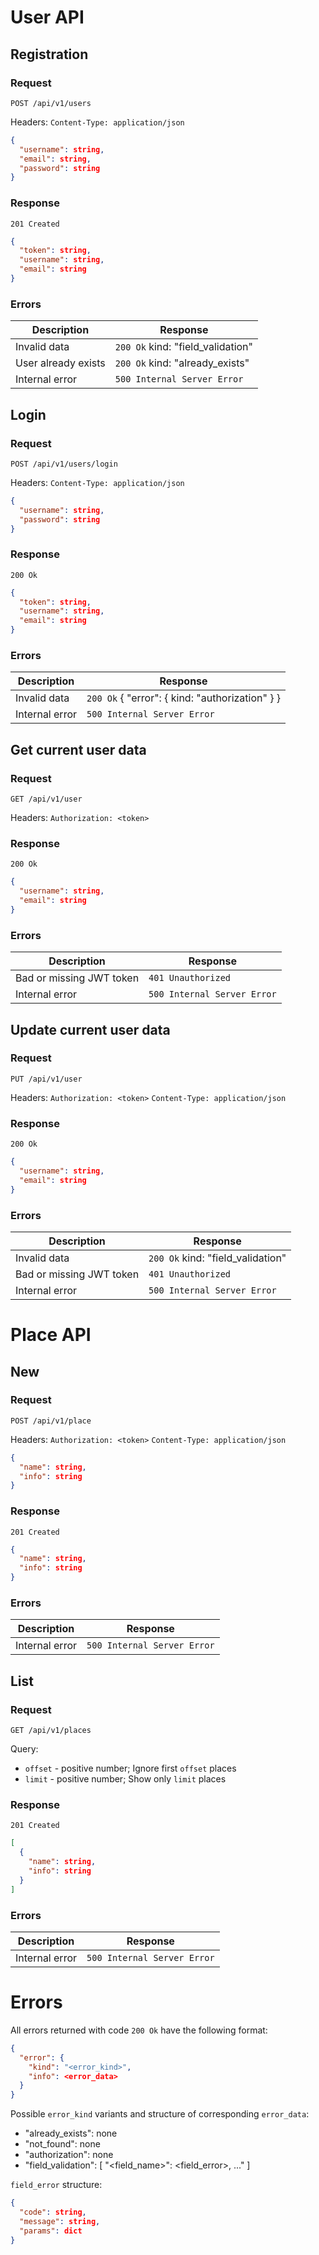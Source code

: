 # User API

## Registration

### Request

`POST /api/v1/users`

Headers:
`Content-Type: application/json`

```json
{
  "username": string,
  "email": string,
  "password": string
}
```

### Response

`201 Created`

```json
{
  "token": string,
  "username": string,
  "email": string
}
```

### Errors

| Description         | Response                          |
|---------------------|-----------------------------------|
| Invalid data        | `200 Ok` kind: "field_validation" |
| User already exists | `200 Ok` kind: "already_exists"   |
| Internal error      | `500 Internal Server Error`       |


## Login

### Request

`POST /api/v1/users/login`

Headers:
`Content-Type: application/json`

```json
{
  "username": string,
  "password": string
}
```

### Response

`200 Ok`

```json
{
  "token": string,
  "username": string,
  "email": string
}
```

### Errors

| Description         | Response                                        |
|---------------------|-------------------------------------------------|
| Invalid data        | `200 Ok` { "error": { kind: "authorization" } } |
| Internal error      | `500 Internal Server Error`                     |


## Get current user data

### Request

`GET /api/v1/user`

Headers:
`Authorization: <token>`

### Response

`200 Ok`

```json
{
  "username": string,
  "email": string
}
```

### Errors

| Description              | Response                          |
|--------------------------|-----------------------------------|
| Bad or missing JWT token | `401 Unauthorized`                |
| Internal error           | `500 Internal Server Error`       |


## Update current user data

### Request

`PUT /api/v1/user`

Headers:
`Authorization: <token>`
`Content-Type: application/json`

### Response

`200 Ok`

```json
{
  "username": string,
  "email": string
}
```

### Errors

| Description              | Response                          |
|--------------------------|-----------------------------------|
| Invalid data             | `200 Ok` kind: "field_validation" |
| Bad or missing JWT token | `401 Unauthorized`                |
| Internal error           | `500 Internal Server Error`       |



# Place API

## New

### Request

`POST /api/v1/place`

Headers:
`Authorization: <token>`
`Content-Type: application/json`

```json
{
  "name": string,
  "info": string
}
```

### Response

`201 Created`

```json
{
  "name": string,
  "info": string
}
```

### Errors

| Description    | Response                    |
|----------------|-----------------------------|
| Internal error | `500 Internal Server Error` |


## List

### Request

`GET /api/v1/places`

Query:
* `offset` - positive number; Ignore first `offset` places
* `limit` - positive number; Show only `limit` places

### Response

`201 Created`

```json
[
  {
    "name": string,
    "info": string
  }
]
```

### Errors

| Description    | Response                    |
|----------------|-----------------------------|
| Internal error | `500 Internal Server Error` |



# Errors

All errors returned with code `200 Ok` have the following format:

```json
{
  "error": {
    "kind": "<error_kind>",
    "info": <error_data>
  }
}
```

Possible `error_kind` variants and structure of corresponding `error_data`:
* "already_exists": none
* "not_found": none
* "authorization": none
* "field_validation": [ "<field_name>": <field_error>, ..." ]

`field_error` structure:

```json
{
  "code": string,
  "message": string,
  "params": dict
}
```
